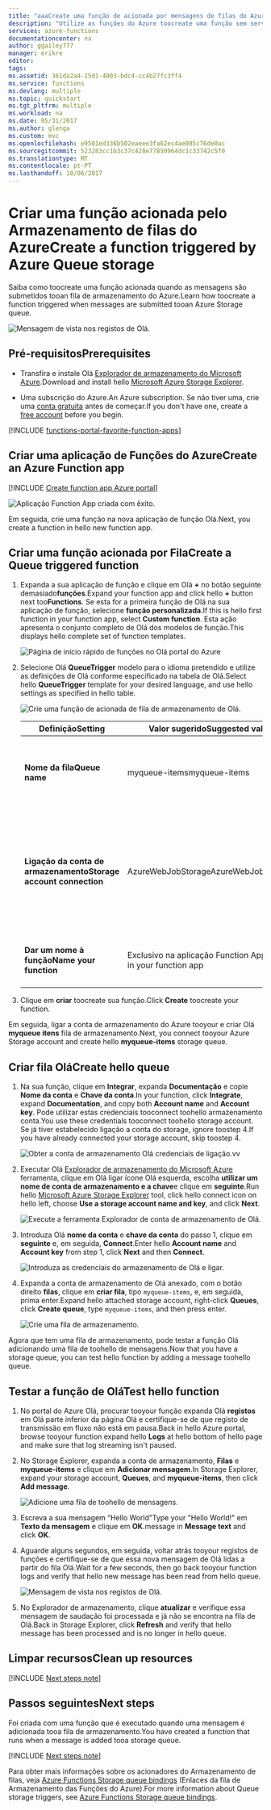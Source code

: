 ```yaml
---
title: "aaaCreate uma função de acionada por mensagens de filas do Azure | Microsoft Docs"
description: "Utilize as funções do Azure toocreate uma função sem servidor que é invocada por um mensagens submetido tooan fila de armazenamento do Azure."
services: azure-functions
documentationcenter: na
author: ggailey777
manager: erikre
editor: 
tags: 
ms.assetid: 361da2a4-15d1-4903-bdc4-cc4b27fc3ff4
ms.service: functions
ms.devlang: multiple
ms.topic: quickstart
ms.tgt_pltfrm: multiple
ms.workload: na
ms.date: 05/31/2017
ms.author: glenga
ms.custom: mvc
ms.openlocfilehash: e9501ed336b502eaeee3fa62ec4ae085c76de0ac
ms.sourcegitcommit: 523283cc1b3c37c428e77850964dc1c33742c5f0
ms.translationtype: MT
ms.contentlocale: pt-PT
ms.lasthandoff: 10/06/2017
---
```

# <a name="create-a-function-triggered-by-azure-queue-storage"></a><span data-ttu-id="fe940-103">Criar uma função acionada pelo Armazenamento de filas do Azure</span><span class="sxs-lookup"><span data-stu-id="fe940-103">Create a function triggered by Azure Queue storage</span></span>

<span data-ttu-id="fe940-104">Saiba como toocreate uma função acionada quando as mensagens são submetidos tooan fila de armazenamento do Azure.</span><span class="sxs-lookup"><span data-stu-id="fe940-104">Learn how toocreate a function triggered when messages are submitted tooan Azure Storage queue.</span></span>

![Mensagem de vista nos registos de Olá.](./media/functions-create-storage-queue-triggered-function/function-app-in-portal-editor.png)

## <a name="prerequisites"></a><span data-ttu-id="fe940-106">Pré-requisitos</span><span class="sxs-lookup"><span data-stu-id="fe940-106">Prerequisites</span></span>

- <span data-ttu-id="fe940-107">Transfira e instale Olá [Explorador de armazenamento do Microsoft Azure](http://storageexplorer.com/).</span><span class="sxs-lookup"><span data-stu-id="fe940-107">Download and install hello [Microsoft Azure Storage Explorer](http://storageexplorer.com/).</span></span>

- <span data-ttu-id="fe940-108">Uma subscrição do Azure.</span><span class="sxs-lookup"><span data-stu-id="fe940-108">An Azure subscription.</span></span> <span data-ttu-id="fe940-109">Se não tiver uma, crie uma [conta gratuita](https://azure.microsoft.com/free/?WT.mc_id=A261C142F) antes de começar.</span><span class="sxs-lookup"><span data-stu-id="fe940-109">If you don't have one, create a [free account](https://azure.microsoft.com/free/?WT.mc_id=A261C142F) before you begin.</span></span>

[!INCLUDE [functions-portal-favorite-function-apps](../../includes/functions-portal-favorite-function-apps.md)]

## <a name="create-an-azure-function-app"></a><span data-ttu-id="fe940-110">Criar uma aplicação de Funções do Azure</span><span class="sxs-lookup"><span data-stu-id="fe940-110">Create an Azure Function app</span></span>

[!INCLUDE [Create function app Azure portal](../../includes/functions-create-function-app-portal.md)]

![Aplicação Function App criada com êxito.](./media/functions-create-first-azure-function/function-app-create-success.png)

<span data-ttu-id="fe940-112">Em seguida, crie uma função na nova aplicação de função Olá.</span><span class="sxs-lookup"><span data-stu-id="fe940-112">Next, you create a function in hello new function app.</span></span>

<a name="create-function"></a>

## <a name="create-a-queue-triggered-function"></a><span data-ttu-id="fe940-113">Criar uma função acionada por Fila</span><span class="sxs-lookup"><span data-stu-id="fe940-113">Create a Queue triggered function</span></span>

1. <span data-ttu-id="fe940-114">Expanda a sua aplicação de função e clique em Olá  **+**  no botão seguinte demasiado**funções**.</span><span class="sxs-lookup"><span data-stu-id="fe940-114">Expand your function app and click hello **+** button next too**Functions**.</span></span> <span data-ttu-id="fe940-115">Se esta for a primeira função de Olá na sua aplicação de função, selecione **função personalizada**.</span><span class="sxs-lookup"><span data-stu-id="fe940-115">If this is hello first function in your function app, select **Custom function**.</span></span> <span data-ttu-id="fe940-116">Esta ação apresenta o conjunto completo de Olá dos modelos de função.</span><span class="sxs-lookup"><span data-stu-id="fe940-116">This displays hello complete set of function templates.</span></span>

    ![Página de início rápido de funções no Olá portal do Azure](./media/functions-create-storage-queue-triggered-function/add-first-function.png)

2. <span data-ttu-id="fe940-118">Selecione Olá **QueueTrigger** modelo para o idioma pretendido e utilize as definições de Olá conforme especificado na tabela de Olá.</span><span class="sxs-lookup"><span data-stu-id="fe940-118">Select hello **QueueTrigger** template for your desired language, and  use hello settings as specified in hello table.</span></span>

    ![Crie uma função de acionada de fila de armazenamento de Olá.](./media/functions-create-storage-queue-triggered-function/functions-create-queue-storage-trigger-portal.png)
    
    | <span data-ttu-id="fe940-120">Definição</span><span class="sxs-lookup"><span data-stu-id="fe940-120">Setting</span></span> | <span data-ttu-id="fe940-121">Valor sugerido</span><span class="sxs-lookup"><span data-stu-id="fe940-121">Suggested value</span></span> | <span data-ttu-id="fe940-122">Descrição</span><span class="sxs-lookup"><span data-stu-id="fe940-122">Description</span></span> |
    |---|---|---|
    | <span data-ttu-id="fe940-123">**Nome da fila**</span><span class="sxs-lookup"><span data-stu-id="fe940-123">**Queue name**</span></span>   | <span data-ttu-id="fe940-124">myqueue-items</span><span class="sxs-lookup"><span data-stu-id="fe940-124">myqueue-items</span></span>    | <span data-ttu-id="fe940-125">Nome do Olá fila tooconnect tooin sua conta do Storage.</span><span class="sxs-lookup"><span data-stu-id="fe940-125">Name of hello queue tooconnect tooin your Storage account.</span></span> |
    | <span data-ttu-id="fe940-126">**Ligação da conta de armazenamento**</span><span class="sxs-lookup"><span data-stu-id="fe940-126">**Storage account connection**</span></span> | <span data-ttu-id="fe940-127">AzureWebJobStorage</span><span class="sxs-lookup"><span data-stu-id="fe940-127">AzureWebJobStorage</span></span> | <span data-ttu-id="fe940-128">Pode utilizar a ligação de conta de armazenamento de Olá já a ser utilizada pela sua aplicação de função ou crie um novo.</span><span class="sxs-lookup"><span data-stu-id="fe940-128">You can use hello storage account connection already being used by your function app, or create a new one.</span></span>  |
    | <span data-ttu-id="fe940-129">**Dar um nome à função**</span><span class="sxs-lookup"><span data-stu-id="fe940-129">**Name your function**</span></span> | <span data-ttu-id="fe940-130">Exclusivo na aplicação Function App</span><span class="sxs-lookup"><span data-stu-id="fe940-130">Unique in your function app</span></span> | <span data-ttu-id="fe940-131">O nome desta função acionada por fila.</span><span class="sxs-lookup"><span data-stu-id="fe940-131">Name of this queue triggered function.</span></span> |

3. <span data-ttu-id="fe940-132">Clique em **criar** toocreate sua função.</span><span class="sxs-lookup"><span data-stu-id="fe940-132">Click **Create** toocreate your function.</span></span>

<span data-ttu-id="fe940-133">Em seguida, ligar a conta de armazenamento do Azure tooyour e criar Olá **myqueue itens** fila de armazenamento.</span><span class="sxs-lookup"><span data-stu-id="fe940-133">Next, you connect tooyour Azure Storage account and create hello **myqueue-items** storage queue.</span></span>

## <a name="create-hello-queue"></a><span data-ttu-id="fe940-134">Criar fila Olá</span><span class="sxs-lookup"><span data-stu-id="fe940-134">Create hello queue</span></span>

1. <span data-ttu-id="fe940-135">Na sua função, clique em **Integrar**, expanda **Documentação** e copie **Nome da conta** e **Chave da conta**.</span><span class="sxs-lookup"><span data-stu-id="fe940-135">In your function, click **Integrate**, expand **Documentation**, and copy both **Account name** and **Account key**.</span></span> <span data-ttu-id="fe940-136">Pode utilizar estas credenciais tooconnect toohello armazenamento conta.</span><span class="sxs-lookup"><span data-stu-id="fe940-136">You use these credentials tooconnect toohello storage account.</span></span> <span data-ttu-id="fe940-137">Se já tiver estabelecido ligação a conta do storage, ignore toostep 4.</span><span class="sxs-lookup"><span data-stu-id="fe940-137">If you have already connected your storage account, skip toostep 4.</span></span>

    ![Obter a conta de armazenamento Olá credenciais de ligação.](./media/functions-create-storage-queue-triggered-function/functions-storage-account-connection.png)<span data-ttu-id="fe940-139">v</span><span class="sxs-lookup"><span data-stu-id="fe940-139">v</span></span>

1. <span data-ttu-id="fe940-140">Executar Olá [Explorador de armazenamento do Microsoft Azure](http://storageexplorer.com/) ferramenta, clique em Olá ligar ícone Olá esquerda, escolha **utilizar um nome de conta de armazenamento e a chave**e clique em **seguinte**.</span><span class="sxs-lookup"><span data-stu-id="fe940-140">Run hello [Microsoft Azure Storage Explorer](http://storageexplorer.com/) tool, click hello connect icon on hello left, choose **Use a storage account name and key**, and click **Next**.</span></span>

    ![Execute a ferramenta Explorador de conta de armazenamento de Olá.](./media/functions-create-storage-queue-triggered-function/functions-storage-manager-connect-1.png)

1. <span data-ttu-id="fe940-142">Introduza Olá **nome da conta** e **chave da conta** do passo 1, clique em **seguinte** e, em seguida, **Connect**.</span><span class="sxs-lookup"><span data-stu-id="fe940-142">Enter hello **Account name** and **Account key** from step 1, click **Next** and then **Connect**.</span></span>

    ![Introduza as credenciais do armazenamento de Olá e ligar.](./media/functions-create-storage-queue-triggered-function/functions-storage-manager-connect-2.png)

1. <span data-ttu-id="fe940-144">Expanda a conta de armazenamento de Olá anexado, com o botão direito **filas**, clique em **criar fila**, tipo `myqueue-items`, e, em seguida, prima enter.</span><span class="sxs-lookup"><span data-stu-id="fe940-144">Expand hello attached storage account, right-click **Queues**, click **Create queue**, type `myqueue-items`, and then press enter.</span></span>

    ![Crie uma fila de armazenamento.](./media/functions-create-storage-queue-triggered-function/functions-storage-manager-create-queue.png)

<span data-ttu-id="fe940-146">Agora que tem uma fila de armazenamento, pode testar a função Olá adicionando uma fila de toohello de mensagens.</span><span class="sxs-lookup"><span data-stu-id="fe940-146">Now that you have a storage queue, you can test hello function by adding a message toohello queue.</span></span>

## <a name="test-hello-function"></a><span data-ttu-id="fe940-147">Testar a função de Olá</span><span class="sxs-lookup"><span data-stu-id="fe940-147">Test hello function</span></span>

1. <span data-ttu-id="fe940-148">No portal do Azure Olá, procurar tooyour função expanda Olá **registos** em Olá parte inferior da página Olá e certifique-se de que registo de transmissão em fluxo não está em pausa.</span><span class="sxs-lookup"><span data-stu-id="fe940-148">Back in hello Azure portal, browse tooyour function expand hello **Logs** at hello bottom of hello page and make sure that log streaming isn't paused.</span></span>

1. <span data-ttu-id="fe940-149">No Storage Explorer, expanda a conta de armazenamento, **Filas** e **myqueue-items** e clique em **Adicionar mensagem**.</span><span class="sxs-lookup"><span data-stu-id="fe940-149">In Storage Explorer, expand your storage account, **Queues**, and **myqueue-items**, then click **Add message**.</span></span>

    ![Adicione uma fila de toohello de mensagens.](./media/functions-create-storage-queue-triggered-function/functions-storage-manager-add-message.png)

1. <span data-ttu-id="fe940-151">Escreva a sua mensagem “Hello World”</span><span class="sxs-lookup"><span data-stu-id="fe940-151">Type your "Hello World!"</span></span> <span data-ttu-id="fe940-152">em **Texto da mensagem** e clique em **OK**.</span><span class="sxs-lookup"><span data-stu-id="fe940-152">message in **Message text** and click **OK**.</span></span>

1. <span data-ttu-id="fe940-153">Aguarde alguns segundos, em seguida, voltar atrás tooyour registos de funções e certifique-se de que essa nova mensagem de Olá lidas a partir do fila Olá.</span><span class="sxs-lookup"><span data-stu-id="fe940-153">Wait for a few seconds, then go back tooyour function logs and verify that hello new message has been read from hello queue.</span></span>

    ![Mensagem de vista nos registos de Olá.](./media/functions-create-storage-queue-triggered-function/functions-queue-storage-trigger-view-logs.png)

1. <span data-ttu-id="fe940-155">No Explorador de armazenamento, clique **atualizar** e verifique essa mensagem de saudação foi processada e já não se encontra na fila de Olá.</span><span class="sxs-lookup"><span data-stu-id="fe940-155">Back in Storage Explorer, click **Refresh** and verify that hello message has been processed and is no longer in hello queue.</span></span>

## <a name="clean-up-resources"></a><span data-ttu-id="fe940-156">Limpar recursos</span><span class="sxs-lookup"><span data-stu-id="fe940-156">Clean up resources</span></span>

[!INCLUDE [Next steps note](../../includes/functions-quickstart-cleanup.md)]

## <a name="next-steps"></a><span data-ttu-id="fe940-157">Passos seguintes</span><span class="sxs-lookup"><span data-stu-id="fe940-157">Next steps</span></span>

<span data-ttu-id="fe940-158">Foi criada com uma função que é executado quando uma mensagem é adicionada tooa fila de armazenamento.</span><span class="sxs-lookup"><span data-stu-id="fe940-158">You have created a function that runs when a message is added tooa storage queue.</span></span>

[!INCLUDE [Next steps note](../../includes/functions-quickstart-next-steps.md)]

<span data-ttu-id="fe940-159">Para obter mais informações sobre os acionadores do Armazenamento de filas, veja [Azure Functions Storage queue bindings](functions-bindings-storage-queue.md) (Enlaces da fila de Armazenamento das Funções do Azure).</span><span class="sxs-lookup"><span data-stu-id="fe940-159">For more information about Queue storage triggers, see [Azure Functions Storage queue bindings](functions-bindings-storage-queue.md).</span></span>